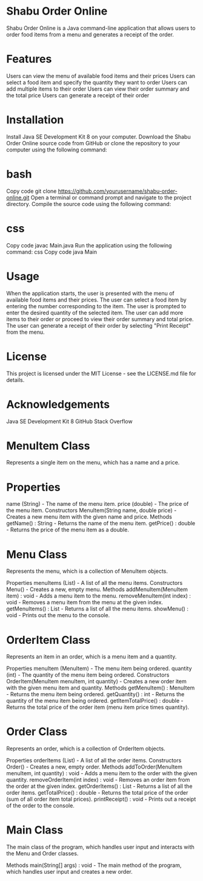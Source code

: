 # Shabu Order Online
 Shabu Order Online is a Java command-line application that allows users to order food items from a menu and generates a receipt of the order.



# Features
 Users can view the menu of available food items and their prices
 Users can select a food item and specify the quantity they want to order
 Users can add multiple items to their order
 Users can view their order summary and the total price
 Users can generate a receipt of their order

# Installation
  Install Java SE Development Kit 8 on your computer.
  Download the Shabu Order Online source code from GitHub or clone the repository to your computer using the following command:

# bash
  Copy code
  git clone https://github.com/yourusername/shabu-order-online.git
  Open a terminal or command prompt and navigate to the project directory.
  Compile the source code using the following command:

# css
Copy code
javac Main.java
Run the application using the following command:
css
Copy code
java Main

# Usage
When the application starts, the user is presented with the menu of available food items and their prices.
The user can select a food item by entering the number corresponding to the item.
The user is prompted to enter the desired quantity of the selected item.
The user can add more items to their order or proceed to view their order summary and total price.
The user can generate a receipt of their order by selecting "Print Receipt" from the menu.

# License
This project is licensed under the MIT License - see the LICENSE.md file for details.

# Acknowledgements
Java SE Development Kit 8
GitHub
Stack Overflow

# MenuItem Class
Represents a single item on the menu, which has a name and a price.

# Properties
name (String) - The name of the menu item.
price (double) - The price of the menu item.
Constructors
MenuItem(String name, double price) - Creates a new menu item with the given name and price.
Methods
getName() : String - Returns the name of the menu item.
getPrice() : double - Returns the price of the menu item as a double.
# Menu Class
Represents the menu, which is a collection of MenuItem objects.

Properties
menuItems (List<MenuItem>) - A list of all the menu items.
Constructors
Menu() - Creates a new, empty menu.
Methods
addMenuItem(MenuItem item) : void - Adds a menu item to the menu.
removeMenuItem(int index) : void - Removes a menu item from the menu at the given index.
getMenuItems() : List<MenuItem> - Returns a list of all the menu items.
showMenu() : void - Prints out the menu to the console.
 
# OrderItem Class
Represents an item in an order, which is a menu item and a quantity.

Properties
menuItem (MenuItem) - The menu item being ordered.
quantity (int) - The quantity of the menu item being ordered.
Constructors
OrderItem(MenuItem menuItem, int quantity) - Creates a new order item with the given menu item and quantity.
Methods
getMenuItem() : MenuItem - Returns the menu item being ordered.
getQuantity() : int - Returns the quantity of the menu item being ordered.
getItemTotalPrice() : double - Returns the total price of the order item (menu item price times quantity).
 
# Order Class
Represents an order, which is a collection of OrderItem objects.

Properties
orderItems (List<OrderItem>) - A list of all the order items.
Constructors
Order() - Creates a new, empty order.
Methods
addToOrder(MenuItem menuItem, int quantity) : void - Adds a menu item to the order with the given quantity.
removeOrderItem(int index) : void - Removes an order item from the order at the given index.
getOrderItems() : List<OrderItem> - Returns a list of all the order items.
getTotalPrice() : double - Returns the total price of the order (sum of all order item total prices).
printReceipt() : void - Prints out a receipt of the order to the console.
 
# Main Class
The main class of the program, which handles user input and interacts with the Menu and Order classes.

Methods
main(String[] args) : void - The main method of the program, which handles user input and creates a new order.
